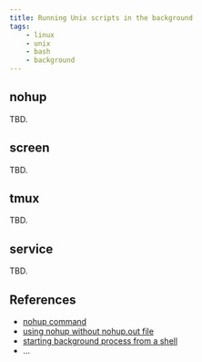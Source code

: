 ```yaml
---
title: Running Unix scripts in the background
tags:
    - linux
    - unix
    - bash
    - background
---
```


nohup
-----

TBD.

screen
------

TBD.

tmux
----

TBD.

service
-------

TBD.

References
----------
- [nohup command](https://linux.101hacks.com/unix/nohup-command/)
- [using nohup without nohup.out file](https://stackoverflow.com/questions/10408816/how-do-i-use-the-nohup-command-without-getting-nohup-out)
- [starting background process from a shell](https://unix.stackexchange.com/questions/276020/how-do-i-start-a-background-process-from-a-shell-script-and-log-the-output-of-th)
- ...
